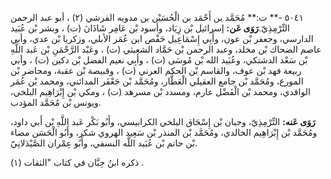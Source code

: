 ٥٠٤١ -** ت:** مُحَمَّد بن أَحْمَد بن الْحُسَيْن بن مدويه القرشي (٢) ، أبو عبد الرحمن التِّرْمِذِيّ.**رَوَى عَن:** إسرائيل بْن زِيَاد، وأسود بْن عَامِر شَاذَانَ (ت) ، وبشر بْن عُبَيد الدارسي، وجعفر بْن عون، وأَبِي إِسْمَاعِيل حَفْص ابن عُمَر الأبلي، وزكريا بْن عدي، وأبي عاصم الضحاك بْن مخلد، وعبد الرحمن بْن حَمَّاد الشعيثي (ت) ، وعَبْد الرَّحْمَنِ بْن عَبد اللَّهِ بْن سَعْد الدشتكي، وعُبَيد الله بْن مُوسَى (ت) ، وأَبِي نعيم الفضل بْن دكين (ت) ، وأبي ربيعة فهد بْن عوف، والقاسم بْن الحكم العرني (ت) ، وقبيصة بْن عقبة، ومحاضر بْن المورع، ومُحَمَّد بْن جامع العقيلي الْعَطَّار، ومُحَمَّد بْن جَعْفَر المدائني، ومحمد بْن عُمَر الواقدي، ومحمد بْن الْفَضْل عارم، ومسدد بْن مسرهد (ت) ، ومكي بْن إِبْرَاهِيم البلخي، ويونس بْن مُحَمَّد المؤدب.

**رَوَى عَنه:** التِّرْمِذِيّ، وحبان بْن إِسْحَاق البلخي الكرابيسي، وأَبُو بَكْر عَبد اللَّهِ بْن أَبي داود، ومُحَمَّد بْن إِبْرَاهِيم الخالدي، ومُحَمَّد بْن المنذر بْن سَعِيد الهروي شكر، وأَبُو الْحَسَن مضاء بْن حاتم بْن عُبَيد اللَّه النسفي، وأَبُو عِمْران الصَّيْدَلانِيّ.

ذكره ابنُ حِبَّان في كتاب "الثقات (١) .
